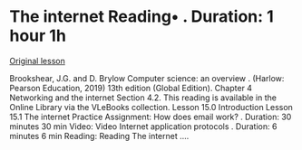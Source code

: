 # The internet Reading• . Duration: 1 hour 1h

[Original lesson](https://www.coursera.org/learn/uol-how-computers-work/supplement/BtE6H/the-internet)

Brookshear, J.G. and D. Brylow Computer science: an overview . (Harlow: Pearson Education, 2019) 13th edition (Global Edition). Chapter 4 Networking and the internet Section 4.2. This reading is available in the Online Library via the VLeBooks collection. Lesson 15.0 Introduction Lesson 15.1 The internet Practice Assignment: How does email work? . Duration: 30 minutes 30 min Video: Video Internet application protocols . Duration: 6 minutes 6 min Reading: Reading The internet ....

